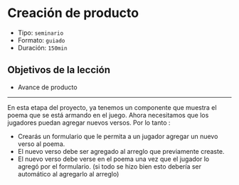 # Creación de producto

* Tipo: `seminario`
* Formato: `guiado`
* Duración: `150min`

## Objetivos de la lección

* Avance de producto

***

En esta etapa del proyecto, ya tenemos un componente que muestra el poema que se
está armando en el juego. Ahora necesitamos que los jugadores puedan agregar 
nuevos versos. Por lo tanto : 

* Crearás un formulario que le permita a un jugador agregar un nuevo verso al 
poema.
* El nuevo verso debe ser agregado al arreglo que previamente creaste.
* El nuevo verso debe verse en el poema una vez que el jugador lo agregó por el
formulario. (si todo se hizo bien esto debería ser automático al agregarlo al
arreglo)